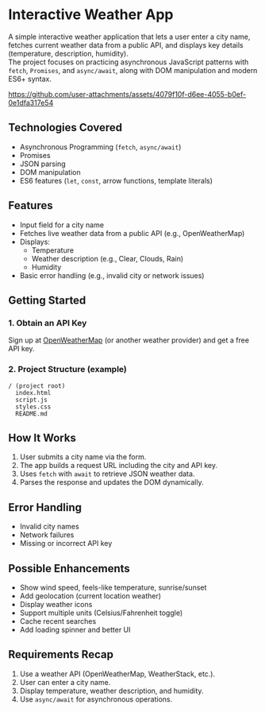 #  Interactive Weather App

A simple interactive weather application that lets a user enter a city name, fetches current weather data from a public API, and displays key details (temperature, description, humidity).  
The project focuses on practicing asynchronous JavaScript patterns with `fetch`, `Promises`, and `async/await`, along with DOM manipulation and modern ES6+ syntax.


https://github.com/user-attachments/assets/4079f10f-d6ee-4055-b0ef-0e1dfa317e54


## Technologies Covered
- Asynchronous Programming (`fetch`, `async/await`)
- Promises
- JSON parsing
- DOM manipulation
- ES6 features (`let`, `const`, arrow functions, template literals)

## Features
- Input field for a city name
- Fetches live weather data from a public API (e.g., OpenWeatherMap)
- Displays:
  - Temperature
  - Weather description (e.g., Clear, Clouds, Rain)
  - Humidity
- Basic error handling (e.g., invalid city or network issues)

## Getting Started

### 1. Obtain an API Key
Sign up at [OpenWeatherMap](https://openweathermap.org/api) (or another weather provider) and get a free API key.

### 2. Project Structure (example)
```
/ (project root)
  index.html
  script.js
  styles.css
  README.md
```

## How It Works
1. User submits a city name via the form.
2. The app builds a request URL including the city and API key.
3. Uses `fetch` with `await` to retrieve JSON weather data.
4. Parses the response and updates the DOM dynamically.

## Error Handling
- Invalid city names
- Network failures
- Missing or incorrect API key

## Possible Enhancements
- Show wind speed, feels-like temperature, sunrise/sunset
- Add geolocation (current location weather)
- Display weather icons
- Support multiple units (Celsius/Fahrenheit toggle)
- Cache recent searches
- Add loading spinner and better UI

## Requirements Recap
1. Use a weather API (OpenWeatherMap, WeatherStack, etc.).
2. User can enter a city name.
3. Display temperature, weather description, and humidity.
4. Use `async/await` for asynchronous operations.
